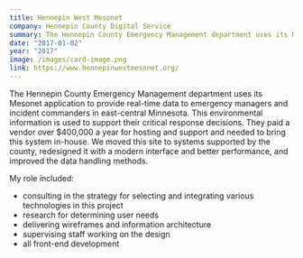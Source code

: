 ```yaml
---
title: Hennepin West Mesonet
company: Hennepin County Digital Service
summary: The Hennepin County Emergency Management department uses its Mesonet application to provide real-time data to emergency managers and incident commanders in east-central Minnesota. 
date: "2017-01-02"
year: "2017"
image: /images/card-image.png
link: https://www.hennepinwestmesonet.org/
---
```

The Hennepin County Emergency Management department uses its Mesonet application to provide real-time data to emergency managers and incident commanders in east-central Minnesota. This environmental information is used to support their critical response decisions. They paid a vendor over $400,000 a year for hosting and support and needed to bring this system in-house. We moved this site to systems supported by the county, redesigned it with a modern interface and better performance, and improved the data handling methods.

<p class="toggle-role">My role included:</p>

- consulting in the strategy for selecting and integrating various technologies in this project
- research for determining user needs
- delivering wireframes and information architecture
- supervising staff working on the design
- all front-end development